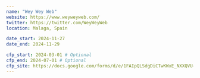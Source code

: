 ```yaml
---
name: "Wey Wey Web"
website: https://www.weyweyweb.com/
twitter: https://twitter.com/WeyWeyWeb
location: Malaga, Spain

date_start: 2024-11-27
date_end: 2024-11-29

cfp_start: 2024-03-01 # Optional
cfp_end: 2024-07-01 # Optional
cfp_site: https://docs.google.com/forms/d/e/1FAIpQLSdgDiCTwKWxE_NXXQVU-zxvtdwWoJRgXovrYHtfz1f9OqIvDQ/viewform # Optional, will default to website
---
```

